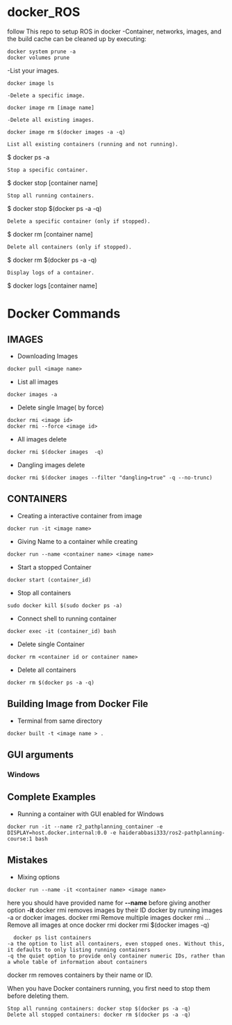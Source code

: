 # docker_ROS
follow This repo to setup ROS in docker
-Container, networks, images, and the build cache can be cleaned up by executing:
```
docker system prune -a
docker volumes prune
```

-List your images.

```docker image ls```

    -Delete a specific image.

```docker image rm [image name]```

    -Delete all existing images.

```docker image rm $(docker images -a -q)```

    List all existing containers (running and not running).

$ docker ps -a

    Stop a specific container.

$ docker stop [container name]

    Stop all running containers.

$ docker stop $(docker ps -a -q)

    Delete a specific container (only if stopped).

$ docker rm [container name]

    Delete all containers (only if stopped).

$ docker rm $(docker ps -a -q)

    Display logs of a container.

$ docker logs [container name]


# Docker Commands


## IMAGES
- Downloading Images
```
docker pull <image name>
```
- List all images
```
docker images -a
```
- Delete single Image( by force)
```
docker rmi <image id> 
docker rmi --force <image id> 

```

- All images delete
```
docker rmi $(docker images  -q)
```
- Dangling images delete
```
docker rmi $(docker images --filter "dangling=true" -q --no-trunc)
```



## CONTAINERS
- Creating a interactive container  from image
```
docker run -it <image name>
```
- Giving Name to a container while creating
```
docker run --name <container name> <image name>
```
- Start a stopped Container
```
docker start (container_id)
```
- Stop all containers
```
sudo docker kill $(sudo docker ps -a)
```
- Connect shell to running container
```
docker exec -it (container_id) bash
```
- Delete single Container
```
docker rm <container id or container name>
```
- Delete all containers
```
docker rm $(docker ps -a -q)
```
## Building Image from Docker File
- Terminal from same directory
```
docker built -t <image name > .
```

## GUI arguments
### Windows

## Complete Examples
- Running a container with GUI enabled for Windows
```
docker run -it --name r2_pathplanning_container -e DISPLAY=host.docker.internal:0.0 -e haiderabbasi333/ros2-pathplanning-course:1 bash

```

## Mistakes
- Mixing options
```
docker run --name -it <container name> <image name>
```
here you should have provided name for **--name** before giving another option **-it**
docker rmi removes images by their ID docker by running 
images -a or docker images.
docker rmi <your-image-id>
  Remove multiple images
 docker rmi <your-image-id> <your-image-id> ...
  Remove all images at once
  docker rmi
  docker rmi $(docker images -q)
  
      docker ps list containers
    -a the option to list all containers, even stopped ones. Without this, it defaults to only listing running containers
    -q the quiet option to provide only container numeric IDs, rather than a whole table of information about containers
  
  
  docker rm removes containers by their name or ID.

When you have Docker containers running, you first need to stop them before deleting them.

    Stop all running containers: docker stop $(docker ps -a -q)
    Delete all stopped containers: docker rm $(docker ps -a -q)
